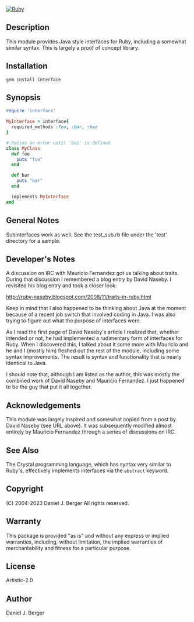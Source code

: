 [![Ruby](https://github.com/djberg96/interface/actions/workflows/ruby.yml/badge.svg)](https://github.com/djberg96/interface/actions/workflows/ruby.yml)

## Description
This module provides Java style interfaces for Ruby, including a somewhat
similar syntax. This is largely a proof of concept library.

## Installation
`gem install interface`

## Synopsis
```ruby
require 'interface'

MyInterface = interface{
  required_methods :foo, :bar, :baz
}

# Raises an error until 'baz' is defined
class MyClass
  def foo
    puts "foo"
  end

  def bar
    puts "bar"
  end

  implements MyInterface
end
```
   
## General Notes
Subinterfaces work as well. See the test_sub.rb file under the 'test'
directory for a sample.

## Developer's Notes
A discussion on IRC with Mauricio Fernandez got us talking about traits.
During that discussion I remembered a blog entry by David Naseby. I 
revisited his blog entry and took a closer look:

http://ruby-naseby.blogspot.com/2008/11/traits-in-ruby.html

Keep in mind that I also happened to be thinking about Java at the moment
because of a recent job switch that involved coding in Java. I was also
trying to figure out what the purpose of interfaces were.

As I read the first page of David Naseby's article I realized that,
whether intended or not, he had implemented a rudimentary form of interfaces
for Ruby. When I discovered this, I talked about it some more with Mauricio
and he and I (mostly him) fleshed out the rest of the module, including some
syntax improvements. The result is syntax and functionality that is nearly
identical to Java.

I should note that, although I am listed as the author, this was mostly the
combined work of David Naseby and Mauricio Fernandez. I just happened to be
the guy that put it all together.

## Acknowledgements
This module was largely inspired and somewhat copied from a post by
David Naseby (see URL above). It was subsequently modified almost entirely
by Mauricio Fernandez through a series of discussions on IRC.

## See Also
The Crystal programming language, which has syntax very similar to Ruby's,
effectively implements interfaces via the `abstract` keyword.
	
## Copyright
(C) 2004-2023 Daniel J. Berger
All rights reserved.
	
## Warranty
This package is provided "as is" and without any express or
implied warranties, including, without limitation, the implied
warranties of merchantability and fitness for a particular purpose.
	
## License
Artistic-2.0
	
## Author
Daniel J. Berger
